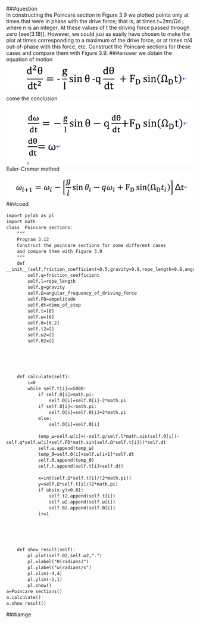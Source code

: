 ###question<br>
In constructing the Poincaré section in Figure 3.9 we plotted points only at times that were in phase with the drive force; that is, at times t=2πn/Ωd , where n is an integer. At these values of t the driving force passed through zero [see(3.18)]. However, we could jusi as easily have chosen to make the plot at times corresponding to a maximum of the drive force, or at times π/4 out-of-phase with this force, etc. Construct the Poincaré sections for these cases and compare them with Figure 3.9.
###answer
we obtain the equation of motion<br>
![](https://github.com/chenzhuo316/Compuational_physics_N2014301020138/blob/master/gif/QQ20171027-233052%402x.png)<br>
come the conclusion<br>
![](https://github.com/chenzhuo316/Compuational_physics_N2014301020138/blob/master/gif/QQ20171027-233106%402x.png)<br>
Euler-Cromer method
![](https://github.com/chenzhuo316/Compuational_physics_N2014301020138/blob/master/gif/QQ20171027-233121%402x.png)<br>
###coed<br>
```
import pylab as pl
import math
class  Poincare_sections:
    """
    Program 3.12
    Construct the poincare sections for some different cases
    and compare them with Figure 3.9
    """
    def __init__(self,friction_coefficient=0.5,gravity=9.8,rope_length=9.8,angular_frequency_of_driving_force=2/3,ampulitude=1.2,time_of_step=0.04):
        self.q=friction_coefficient
        self.l=rope_length
        self.g=gravity
        self.Ω=angular_frequency_of_driving_force
        self.FD=ampulitude
        self.dt=time_of_step
        self.t=[0]
        self.ω=[0]
        self.Θ=[0.2]
        self.t2=[]
        self.ω2=[]
        self.Θ2=[]
                      




    def calculate(self):
        i=0
        while self.t[i]<=5000:     
            if self.Θ[i]>math.pi:   
                self.Θ[i]=self.Θ[i]-2*math.pi
            if self.Θ[i]<-math.pi:
                self.Θ[i]=self.Θ[i]+2*math.pi
            else:
                self.Θ[i]=self.Θ[i]
    
            temp_ω=self.ω[i]+(-self.g/self.l*math.sin(self.Θ[i])-self.q*self.ω[i]+self.FD*math.sin(self.Ω*self.t[i]))*self.dt
            self.ω.append(temp_ω)
            temp_Θ=self.Θ[i]+self.ω[i+1]*self.dt
            self.Θ.append(temp_Θ)
            self.t.append(self.t[i]+self.dt)
            
            x=int(self.Ω*self.t[i]/(2*math.pi))
            y=self.Ω*self.t[i]/(2*math.pi)
            if abs(x-y)<0.01:
                self.t2.append(self.t[i])  
                self.ω2.append(self.ω[i])
                self.Θ2.append(self.Θ[i])
            i+=1

            
        
            
            
    def show_result(self):      
        pl.plot(self.Θ2,self.ω2,".")
        pl.xlabel("Θ(radians)")
        pl.ylabel("ω(radians/s")
        pl.xlim(-4,4)
        pl.ylim(-2,1)
        pl.show()
a=Poincare_sections()
a.calculate()
a.show_result()
```
###iamge<br>
![]()
